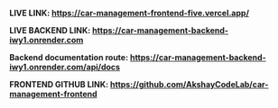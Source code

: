 **LIVE LINK: https://car-management-frontend-five.vercel.app/**

**LIVE BACKEND LINK: https://car-management-backend-iwy1.onrender.com**

**Backend documentation route: https://car-management-backend-iwy1.onrender.com/api/docs**

**FRONTEND GITHUB LINK: https://github.com/AkshayCodeLab/car-management-frontend**
